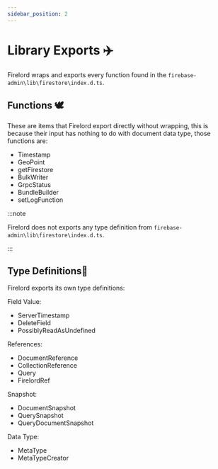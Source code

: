 ```yaml
---
sidebar_position: 2
---
```


# Library Exports ✈️

Firelord wraps and exports every function found in the `firebase-admin\lib\firestore\index.d.ts`.

## Functions 🕊️

These are items that Firelord export directly without wrapping, this is because their input has nothing to do with document data type, those functions are:

- Timestamp
- GeoPoint
- getFirestore
- BulkWriter
- GrpcStatus
- BundleBuilder
- setLogFunction

:::note

Firelord does not exports any type definition from `firebase-admin\lib\firestore\index.d.ts`.

:::

## Type Definitions🦜

Firelord exports its own type definitions:

Field Value:

- ServerTimestamp
- DeleteField
- PossiblyReadAsUndefined

References:

- DocumentReference
- CollectionReference
- Query
- FirelordRef

Snapshot:

- DocumentSnapshot
- QuerySnapshot
- QueryDocumentSnapshot

Data Type:

- MetaType
- MetaTypeCreator
